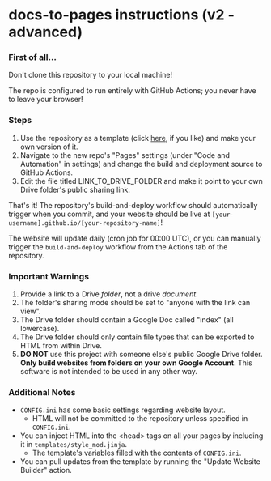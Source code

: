 # docs-to-pages instructions (v2 - advanced)

### First of all...
Don't clone this repository to your local machine!

The repo is configured to run entirely with GitHub Actions; you never have to leave your browser!

### Steps
1. Use the repository as a template (click [here](https://github.com/new?template_name=docs-to-pages&template_owner=Rachmanin0xFF), if you like) and make your own version of it.
2. Navigate to the new repo's "Pages" settings (under "Code and Automation" in settings) and change the build and deployment source to GitHub Actions.
3. Edit the file titled LINK_TO_DRIVE_FOLDER and make it point to your own Drive folder's public sharing link.

That's it! The repository's build-and-deploy workflow should automatically trigger when you commit, and your website should be live at `[your-username].github.io/[your-repository-name]`!

The website will update daily (cron job for 00:00 UTC), or you can manually trigger the `build-and-deploy` workflow from the Actions tab of the repository.

### Important Warnings
1. Provide a link to a Drive *folder*, not a drive *document*.
2. The folder's sharing mode should be set to "anyone with the link can view".
3. The Drive folder should contain a Google Doc called "index" (all lowercase).
4. The Drive folder should only contain file types that can be exported to HTML from within Drive.
5. **DO NOT** use this project with someone else's public Google Drive folder. **Only build websites from folders on your own Google Account**. This software is not intended to be used in any other way.

### Additional Notes
* `CONFIG.ini` has some basic settings regarding website layout.
  * HTML will not be committed to the repository unless specified in `CONFIG.ini`.
* You can inject HTML into the \<head\> tags on all your pages by including it in `templates/style_mod.jinja`.
  * The template's variables filled with the contents of `CONFIG.ini`.
* You can pull updates from the template by running the "Update Website Builder" action.
